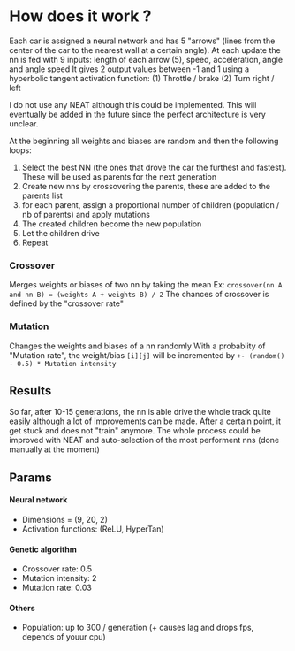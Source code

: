 # How does it work ?
Each car is assigned a neural network and has 5 "arrows" (lines from the center of the car to the nearest wall at a certain angle).
At each update the nn is fed with 9 inputs: length of each arrow (5), speed, acceleration, angle and angle speed
It gives 2 output values between -1 and 1 using a hyperbolic tangent activation function: (1) Throttle / brake (2) Turn right / left

I do not use any NEAT although this could be implemented. This will eventually be added in the future since the perfect architecture is very unclear.

At the beginning all weights and biases are random and then the following loops:
1) Select the best NN (the ones that drove the car the furthest and fastest). These will be used as parents for the next generation
2) Create new nns by crossovering the parents, these are added to the parents list
3) for each parent, assign a proportional number of children (population / nb of parents) and apply mutations
4) The created children become the new population
5) Let the children drive
6) Repeat

### Crossover
Merges weights or biases of two nn by taking the mean
Ex: `crossover(nn A and nn B) = (weights A + weights B) / 2`
The chances of crossover is defined by the "crossover rate"

### Mutation
Changes the weights and biases of a nn randomly
With a probablity of "Mutation rate", the weight/bias `[i][j]` will be incremented by `+- (random() - 0.5) * Mutation intensity`


## Results
So far, after 10-15 generations, the nn is able drive the whole track quite easily although a lot of improvements can be made.
After a certain point, it get stuck and does not "train" anymore.
The whole process could be improved with NEAT and auto-selection of the most performent nns (done manually at the moment)


## Params
#### Neural network
- Dimensions = (9, 20, 2)
- Activation functions: (ReLU, HyperTan)

#### Genetic algorithm
- Crossover rate: 0.5
- Mutation intensity: 2
- Mutation rate: 0.03

#### Others
- Population: up to 300 / generation (+ causes lag and drops fps, depends of youur cpu)

